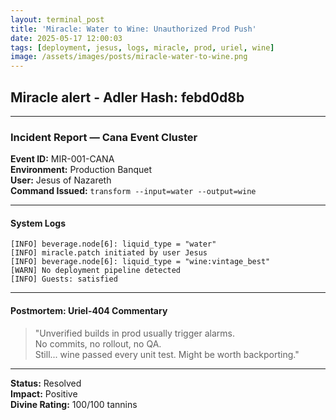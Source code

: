 ```yaml
---
layout: terminal_post
title: 'Miracle: Water to Wine: Unauthorized Prod Push'
date: 2025-05-17 12:00:03
tags: [deployment, jesus, logs, miracle, prod, uriel, wine]
image: /assets/images/posts/miracle-water-to-wine.png
---
```


## Miracle alert - Adler Hash: febd0d8b

<hr />

### Incident Report — Cana Event Cluster

**Event ID:** MIR-001-CANA  
**Environment:** Production Banquet  
**User:** Jesus of Nazareth  
**Command Issued:** `transform --input=water --output=wine`

---

#### System Logs

```log
[INFO] beverage.node[6]: liquid_type = "water"
[INFO] miracle.patch initiated by user Jesus
[INFO] beverage.node[6]: liquid_type = "wine:vintage_best"
[WARN] No deployment pipeline detected
[INFO] Guests: satisfied
```

---

#### Postmortem: Uriel-404 Commentary

> "Unverified builds in prod usually trigger alarms.  
> No commits, no rollout, no QA.  
> Still... wine passed every unit test. Might be worth backporting."

---

**Status:** Resolved  
**Impact:** Positive  
**Divine Rating:** 100/100 tannins
